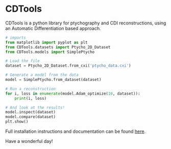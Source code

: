 # CDTools

CDTools is a python library for ptychography and CDI reconstructions, using an Automatic Differentiation based approach.

```python
# imports
from matplotlib import pyplot as plt
from CDTools.datasets import Ptycho_2D_Dataset
from CDTools.models import SimplePtycho

# Load the file
dataset = Ptycho_2D_Dataset.from_cxi('ptycho_data.cxi')

# Generate a model from the data
model = SimplePtycho.from_dataset(dataset)

# Run a reconstruction
for i, loss in enumerate(model.Adam_optimize(10, dataset)):
    print(i, loss)

# And look at the results!
model.inspect(dataset)
model.compare(dataset)
plt.show()
```

Full installation instructions and documentation can be found [here](https://github.mit.edu/pages/Scattering/CDTools/).

Have a wonderful day!
